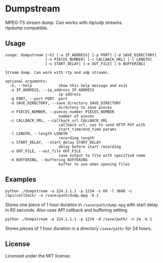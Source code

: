 # Dumpstream

MPEG-TS stream dump. Can works with rtp/udp streams.  
rtpdump compatible.

## Usage

```
usage: dumpstream [-h] [-a IP_ADDRESS] [-p PORT] [-d SAVE_DIRECTORY]
                  [-n PIECES_NUMBER] [-c CALLBACK_URL] [-l LENGTH]
                  [-s START_DELAY] [-o OUT_FILE] [-b BUFFERING]

Stream dump. Can work with rtp and udp streams.

optional arguments:
  -h, --help            show this help message and exit
  -a IP_ADDRESS, --ip_address IP_ADDRESS
                        ip address
  -p PORT, --port PORT  port
  -d SAVE_DIRECTORY, --save_directory SAVE_DIRECTORY
                        directory to save pieces
  -n PIECES_NUMBER, --pieces_number PIECES_NUMBER
                        number of pieces
  -c CALLBACK_URL, --callback_url CALLBACK_URL
                        callback url, use to send HTTP PUT with
                        start_time/end_time params
  -l LENGTH, --length LENGTH
                        recording length
  -s START_DELAY, --start_delay START_DELAY
                        delay before start recording
  -o OUT_FILE, --out_file OUT_FILE
                        save output to file with specified name
  -b BUFFERING, --buffering BUFFERING
                        buffer to use when opening files
```

## Examples
```
python ./dumpstream -a 224.1.1.1 -p 1234 -s 60 -l 3600 -c /api/callback/ -o /save/path/dump.mpg -b 1
```
Stores one piece of 1 hour duration in `/save/path/dump.mpg` with start delay in 60 seconds. Also uses API callback and buffering setting.

```
python ./dumpstream -a 224.1.1.1 -p 1234 -d /save/path/ -n 24 -b 1
```
Stores pieces of 1 hour duration in a directory `/save/path/` for 24 hours.

## License
Licensed under the MIT license.
